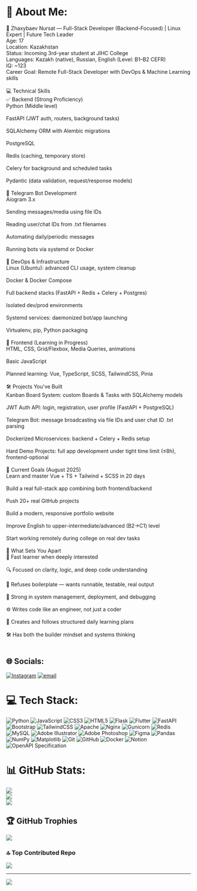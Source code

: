 # 💫 About Me:
👤 Zhaxybaev Nursat — Full-Stack Developer (Backend-Focused) | Linux Expert | Future Tech Leader<br>Age: 17<br>Location: Kazakhstan<br>Status: Incoming 3rd-year student at JIHC College<br>Languages: Kazakh (native), Russian, English (Level: B1–B2 CEFR)<br>IQ: ~123<br>Career Goal: Remote Full-Stack Developer with DevOps & Machine Learning skills<br><br>💻 Technical Skills<br>✅ Backend (Strong Proficiency)<br>Python (Middle level)<br><br>FastAPI (JWT auth, routers, background tasks)<br><br>SQLAlchemy ORM with Alembic migrations<br><br>PostgreSQL<br><br>Redis (caching, temporary store)<br><br>Celery for background and scheduled tasks<br><br>Pydantic (data validation, request/response models)<br><br>🤖 Telegram Bot Development<br>Aiogram 3.x<br><br>Sending messages/media using file IDs<br><br>Reading user/chat IDs from .txt filenames<br><br>Automating daily/periodic messages<br><br>Running bots via systemd or Docker<br><br>🐧 DevOps & Infrastructure<br>Linux (Ubuntu): advanced CLI usage, system cleanup<br><br>Docker & Docker Compose<br><br>Full backend stacks (FastAPI + Redis + Celery + Postgres)<br><br>Isolated dev/prod environments<br><br>Systemd services: daemonized bot/app launching<br><br>Virtualenv, pip, Python packaging<br><br>🎨 Frontend (Learning in Progress)<br>HTML, CSS, Grid/Flexbox, Media Queries, animations<br><br>Basic JavaScript<br><br>Planned learning: Vue, TypeScript, SCSS, TailwindCSS, Pinia<br><br>🛠️ Projects You've Built<br>Kanban Board System: custom Boards & Tasks with SQLAlchemy models<br><br>JWT Auth API: login, registration, user profile (FastAPI + PostgreSQL)<br><br>Telegram Bot: message broadcasting via file IDs and user chat ID .txt parsing<br><br>Dockerized Microservices: backend + Celery + Redis setup<br><br>Hard Demo Projects: full app development under tight time limit (≤8h), frontend-optional<br><br>🎯 Current Goals (August 2025)<br>Learn and master Vue + TS + Tailwind + SCSS in 20 days<br><br>Build a real full-stack app combining both frontend/backend<br><br>Push 20+ real GitHub projects<br><br>Build a modern, responsive portfolio website<br><br>Improve English to upper-intermediate/advanced (B2→C1) level<br><br>Start working remotely during college on real dev tasks<br><br>🧠 What Sets You Apart<br>🧩 Fast learner when deeply interested<br><br>🔍 Focused on clarity, logic, and deep code understanding<br><br>🚫 Refuses boilerplate — wants runnable, testable, real output<br><br>🧠 Strong in system management, deployment, and debugging<br><br>⚙️ Writes code like an engineer, not just a coder<br><br>🎯 Creates and follows structured daily learning plans<br><br>🛠 Has both the builder mindset and systems thinking<br><br>


## 🌐 Socials:
[![Instagram](https://img.shields.io/badge/Instagram-%23E4405F.svg?logo=Instagram&logoColor=white)](https://instagram.com/nursatjaqsybaev) [![email](https://img.shields.io/badge/Email-D14836?logo=gmail&logoColor=white)](mailto:zhaksybaevnursat@gmail.com) 

# 💻 Tech Stack:
![Python](https://img.shields.io/badge/python-3670A0?style=for-the-badge&logo=python&logoColor=ffdd54) ![JavaScript](https://img.shields.io/badge/javascript-%23323330.svg?style=for-the-badge&logo=javascript&logoColor=%23F7DF1E) ![CSS3](https://img.shields.io/badge/css3-%231572B6.svg?style=for-the-badge&logo=css3&logoColor=white) ![HTML5](https://img.shields.io/badge/html5-%23E34F26.svg?style=for-the-badge&logo=html5&logoColor=white) ![Flask](https://img.shields.io/badge/flask-%23000.svg?style=for-the-badge&logo=flask&logoColor=white) ![Flutter](https://img.shields.io/badge/Flutter-%2302569B.svg?style=for-the-badge&logo=Flutter&logoColor=white) ![FastAPI](https://img.shields.io/badge/FastAPI-005571?style=for-the-badge&logo=fastapi) ![Bootstrap](https://img.shields.io/badge/bootstrap-%238511FA.svg?style=for-the-badge&logo=bootstrap&logoColor=white) ![TailwindCSS](https://img.shields.io/badge/tailwindcss-%2338B2AC.svg?style=for-the-badge&logo=tailwind-css&logoColor=white) ![Apache](https://img.shields.io/badge/apache-%23D42029.svg?style=for-the-badge&logo=apache&logoColor=white) ![Nginx](https://img.shields.io/badge/nginx-%23009639.svg?style=for-the-badge&logo=nginx&logoColor=white) ![Gunicorn](https://img.shields.io/badge/gunicorn-%298729.svg?style=for-the-badge&logo=gunicorn&logoColor=white) ![Redis](https://img.shields.io/badge/redis-%23DD0031.svg?style=for-the-badge&logo=redis&logoColor=white) ![MySQL](https://img.shields.io/badge/mysql-4479A1.svg?style=for-the-badge&logo=mysql&logoColor=white) ![Adobe Illustrator](https://img.shields.io/badge/adobe%20illustrator-%23FF9A00.svg?style=for-the-badge&logo=adobe%20illustrator&logoColor=white) ![Adobe Photoshop](https://img.shields.io/badge/adobe%20photoshop-%2331A8FF.svg?style=for-the-badge&logo=adobe%20photoshop&logoColor=white) ![Figma](https://img.shields.io/badge/figma-%23F24E1E.svg?style=for-the-badge&logo=figma&logoColor=white) ![Pandas](https://img.shields.io/badge/pandas-%23150458.svg?style=for-the-badge&logo=pandas&logoColor=white) ![NumPy](https://img.shields.io/badge/numpy-%23013243.svg?style=for-the-badge&logo=numpy&logoColor=white) ![Matplotlib](https://img.shields.io/badge/Matplotlib-%23ffffff.svg?style=for-the-badge&logo=Matplotlib&logoColor=black) ![Git](https://img.shields.io/badge/git-%23F05033.svg?style=for-the-badge&logo=git&logoColor=white) ![GitHub](https://img.shields.io/badge/github-%23121011.svg?style=for-the-badge&logo=github&logoColor=white) ![Docker](https://img.shields.io/badge/docker-%230db7ed.svg?style=for-the-badge&logo=docker&logoColor=white) ![Notion](https://img.shields.io/badge/Notion-%23000000.svg?style=for-the-badge&logo=notion&logoColor=white) ![OpenAPI Specification](https://img.shields.io/badge/openapiinitiative-%23000000.svg?style=for-the-badge&logo=openapiinitiative&logoColor=white)
# 📊 GitHub Stats:
![](https://github-readme-stats.vercel.app/api?username=Nur1sat&theme=dark&hide_border=false&include_all_commits=false&count_private=false)<br/>
![](https://nirzak-streak-stats.vercel.app/?user=Nur1sat&theme=dark&hide_border=false)<br/>
![](https://github-readme-stats.vercel.app/api/top-langs/?username=Nur1sat&theme=dark&hide_border=false&include_all_commits=false&count_private=false&layout=compact)

## 🏆 GitHub Trophies
![](https://github-profile-trophy.vercel.app/?username=Nur1sat&theme=vue-dark&no-frame=false&no-bg=true&margin-w=4)

### 🔝 Top Contributed Repo
![](https://github-contributor-stats.vercel.app/api?username=Nur1sat&limit=5&theme=dark&combine_all_yearly_contributions=true)

---
[![](https://visitcount.itsvg.in/api?id=Nur1sat&icon=0&color=0)](https://visitcount.itsvg.in)

<!-- Proudly created with GPRM ( https://gprm.itsvg.in ) -->
